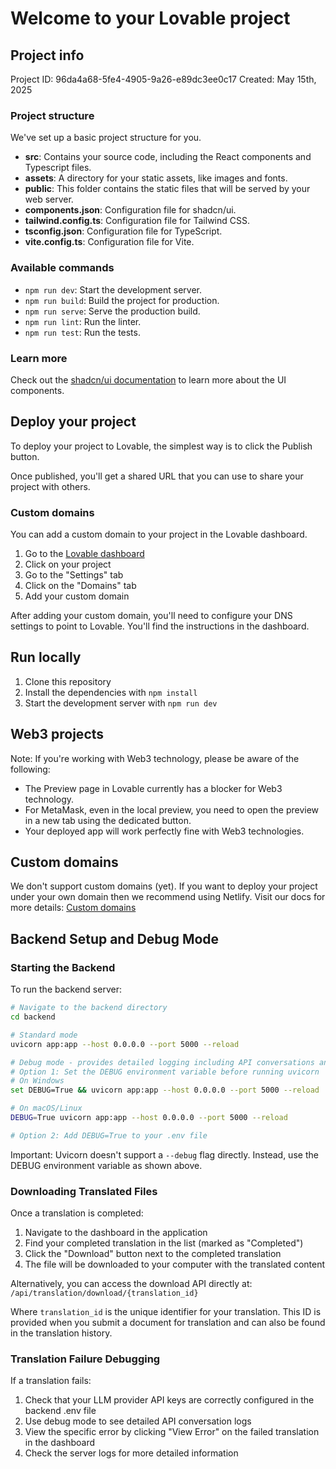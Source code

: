 
# Welcome to your Lovable project

## Project info

Project ID: 96da4a68-5fe4-4905-9a26-e89dc3ee0c17
Created: May 15th, 2025

### Project structure

We've set up a basic project structure for you.

- **src**: Contains your source code, including the React components and Typescript files.
- **assets**: A directory for your static assets, like images and fonts.
- **public**: This folder contains the static files that will be served by your web server.
- **components.json**: Configuration file for shadcn/ui.
- **tailwind.config.ts**: Configuration file for Tailwind CSS.
- **tsconfig.json**: Configuration file for TypeScript.
- **vite.config.ts**: Configuration file for Vite.

### Available commands

- `npm run dev`: Start the development server.
- `npm run build`: Build the project for production.
- `npm run serve`: Serve the production build.
- `npm run lint`: Run the linter.
- `npm run test`: Run the tests.

### Learn more

Check out the [shadcn/ui documentation](https://ui.shadcn.com/docs) to learn more about the UI components.

## Deploy your project

To deploy your project to Lovable, the simplest way is to click the Publish button.

Once published, you'll get a shared URL that you can use to share your project with others.

### Custom domains

You can add a custom domain to your project in the Lovable dashboard.

1. Go to the [Lovable dashboard](https://app.lovable.dev/projects)
2. Click on your project
3. Go to the "Settings" tab
4. Click on the "Domains" tab
5. Add your custom domain

After adding your custom domain, you'll need to configure your DNS settings to point to Lovable. You'll find the instructions in the dashboard.

## Run locally

1. Clone this repository
2. Install the dependencies with `npm install`
3. Start the development server with `npm run dev`

## Web3 projects

Note: If you're working with Web3 technology, please be aware of the following:

- The Preview page in Lovable currently has a blocker for Web3 technology.
- For MetaMask, even in the local preview, you need to open the preview in a new tab using the dedicated button.
- Your deployed app will work perfectly fine with Web3 technologies.

## Custom domains

We don't support custom domains (yet). If you want to deploy your project under your own domain then we recommend using Netlify. Visit our docs for more details: [Custom domains](https://docs.lovable.dev/tips-tricks/custom-domain/)

## Backend Setup and Debug Mode

### Starting the Backend

To run the backend server:

```sh
# Navigate to the backend directory
cd backend

# Standard mode
uvicorn app:app --host 0.0.0.0 --port 5000 --reload

# Debug mode - provides detailed logging including API conversations and bearer tokens
# Option 1: Set the DEBUG environment variable before running uvicorn
# On Windows
set DEBUG=True && uvicorn app:app --host 0.0.0.0 --port 5000 --reload

# On macOS/Linux
DEBUG=True uvicorn app:app --host 0.0.0.0 --port 5000 --reload

# Option 2: Add DEBUG=True to your .env file
```

Important: Uvicorn doesn't support a `--debug` flag directly. Instead, use the DEBUG environment variable as shown above.

### Downloading Translated Files

Once a translation is completed:

1. Navigate to the dashboard in the application
2. Find your completed translation in the list (marked as "Completed")
3. Click the "Download" button next to the completed translation
4. The file will be downloaded to your computer with the translated content

Alternatively, you can access the download API directly at:
`/api/translation/download/{translation_id}`

Where `translation_id` is the unique identifier for your translation. This ID is provided when you submit a document for translation and can also be found in the translation history.

### Translation Failure Debugging

If a translation fails:

1. Check that your LLM provider API keys are correctly configured in the backend .env file
2. Use debug mode to see detailed API conversation logs
3. View the specific error by clicking "View Error" on the failed translation in the dashboard
4. Check the server logs for more detailed information
